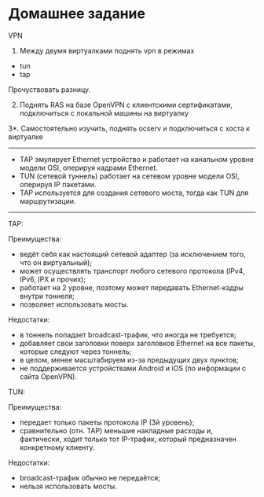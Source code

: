 # Домашнее задание

VPN

1. Между двумя виртуалками поднять vpn в режимах
- tun
- tap

Прочуствовать разницу.

2. Поднять RAS на базе OpenVPN с клиентскими сертификатами, подключиться с локальной машины на виртуалку

3*. Самостоятельно изучить, поднять ocserv и подключиться с хоста к виртуалке 

---

- TAP эмулирует Ethernet устройство и работает на канальном уровне модели OSI, оперируя кадрами Ethernet. 
- TUN (сетевой туннель) работает на сетевом уровне модели OSI, оперируя IP пакетами. 
- TAP используется для создания сетевого моста, тогда как TUN для маршрутизации. 
  
---

TAP:

Преимущества:
- ведёт себя как настоящий сетевой адаптер (за исключением того, что он виртуальный);
- может осуществлять транспорт любого сетевого протокола (IPv4, IPv6, IPX и прочих);
- работает на 2 уровне, поэтому может передавать Ethernet-кадры внутри тоннеля;
- позволяет использовать мосты.
    
Недостатки:
- в тоннель попадает broadcast-трафик, что иногда не требуется;
- добавляет свои заголовки поверх заголовков Ethernet на все пакеты, которые следуют через тоннель;
- в целом, менее масштабируем из-за предыдущих двух пунктов;
- не поддерживается устройствами Android и iOS (по информации с сайта OpenVPN).

TUN:
    
Преимущества:
- передает только пакеты протокола IP (3й уровень);
- сравнительно (отн. TAP) меньшие накладные расходы и, фактически, ходит только тот IP-трафик, который предназначен конкретному клиенту.
    
Недостатки:
- broadcast-трафик обычно не передаётся;
- нельзя использовать мосты.